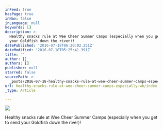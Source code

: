 ```yaml
---
inFeed: true
hasPage: true
inNav: false
inLanguage: null
keywords: []
description: >-
  Healthy snacks rule at Wee Cheer Summer Camps (especially when you get to send
  your Goldfish down the river)!
datePublished: '2016-07-18T06:20:02.251Z'
dateModified: '2016-07-18T05:25:41.391Z'
title: ''
author: []
authors: []
publisher: null
starred: false
sourcePath: >-
  _posts/2016-07-18-healthy-snacks-rule-at-wee-cheer-summer-camps-especially-wh.md
url: healthy-snacks-rule-at-wee-cheer-summer-camps-especially-wh/index.html
_type: Article

---
```

![](https://the-grid-user-content.s3-us-west-2.amazonaws.com/c98a60a8-f544-4627-9e9a-14bc861be05c.jpg)

Healthy snacks rule at Wee Cheer Summer Camps (especially when you get to send your Goldfish down the river)!